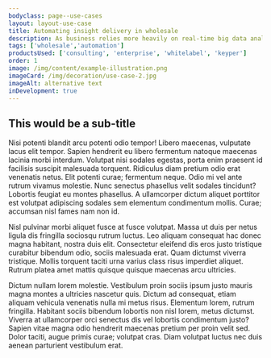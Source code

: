 ```yaml
---
bodyclass: page--use-cases
layout: layout-use-case
title: Automating insight delivery in wholesale
description: As business relies more heavily on real-time big data analytics in the digital age, the ability to manage models is essential.
tags: ['wholesale','automation']
productsUsed: ['consulting', 'enterprise', 'whitelabel', 'keyper']
order: 1
image: /img/content/example-illustration.png
imageCard: /img/decoration/use-case-2.jpg 
imageAlt: alternative text
inDevelopment: true
---
```


<h2 class="title-section">This would be a sub-title</h2>
<p>Nisi potenti blandit arcu potenti odio tempor! Libero maecenas, vulputate lacus elit tempor. Sapien hendrerit eu libero fermentum natoque maecenas lacinia morbi interdum. Volutpat nisi sodales egestas, porta enim praesent id facilisis suscipit malesuada torquent. Ridiculus diam pretium odio erat venenatis netus. Elit potenti curae; fermentum neque. Odio mi vel ante rutrum vivamus molestie. Nunc senectus phasellus velit sodales tincidunt? Lobortis feugiat eu montes phasellus. A ullamcorper dictum aliquet porttitor est volutpat adipiscing sodales sem elementum condimentum mollis. Curae; accumsan nisl fames nam non id.</p>
<p>Nisl pulvinar morbi aliquet fusce at fusce volutpat. Massa ut duis per netus ligula dis fringilla sociosqu rutrum luctus. Leo aliquam consequat hac donec magna habitant, nostra duis elit. Consectetur eleifend dis eros justo tristique curabitur bibendum odio, sociis malesuada erat. Quam dictumst viverra tristique. Mollis torquent taciti urna varius class risus imperdiet aliquet. Rutrum platea amet mattis quisque quisque maecenas arcu ultricies.</p>
<p>Dictum nullam lorem molestie. Vestibulum proin sociis ipsum justo mauris magna montes a ultricies nascetur quis. Dictum ad consequat, etiam aliquam vehicula venenatis nulla mi metus risus. Elementum lorem, rutrum fringilla. Habitant sociis bibendum lobortis non nisl lorem, metus dictumst. Viverra at ullamcorper orci senectus dis vel lobortis condimentum justo? Sapien vitae magna odio hendrerit maecenas pretium per proin velit sed. Dolor taciti, augue primis curae; volutpat cras. Diam volutpat luctus nec duis aenean parturient vestibulum erat.</p>